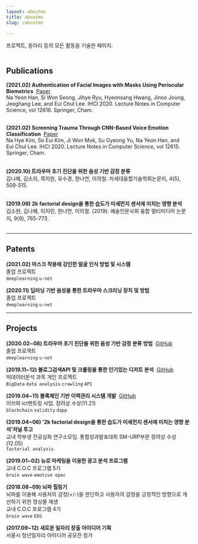 ```yaml
---
layout: aboutme
title: aboutme
slug: /aboutme
    
---
```


프로젝트, 동아리 등의 모든 활동을 기술한 페이지. 
<br />
<br />


## Publications


__(2021.02) Authentication of Facial Images with Masks Using Periocular Biometrics__&nbsp;&nbsp;<a href="https://link.springer.com/chapter/10.1007%2F978-3-030-68452-5_34">Paper</a><br>
Na Yeon Han, Si Won Seong, Jihye Ryu, Hyeonsang Hwang, Jinoo Joung, Jeeghang Lee, and Eui Chul Lee. IHCI 2020. Lecture Notes in Computer Science, vol 12616. Springer, Cham.<br><br>


__(2021.02) Screening Trauma Through CNN-Based Voice Emotion Classification__&nbsp;&nbsp;<a href="https://link.springer.com/chapter/10.1007%2F978-3-030-68449-5_21">Paper</a><br>
Na Hye Kim, So Eui Kim, Ji Won Mok, Su Gyeong Yu, Na Yeon Han, and Eui Chul Lee. IHCI 2020. Lecture Notes in Computer Science, vol 12615. Springer, Cham.<br><br>


__(2020.10) 트라우마 초기 진단을 위한 음성 기반 감정 분류__<br>
김나혜, 김소의, 목지원, 유수경, 한나연, 이의철. 차세대융합기술학회논문지, 4(5), 509-515.<br><br>


__(2019.09) 2k factorial design을 통한 습도가 미세먼지 센서에 미치는 영향 분석__<br>
김소현, 김나혜, 이지민, 한나연, 이의철. (2019). 예술인문사회 융합 멀티미디어 논문지, 9(9), 765-773.<br><br>


-------------------


## Patents


__(2021.02) 마스크 착용에 강인한 얼굴 인식 방법 및 시스템__<br>
졸업 프로젝트<br>
`deeplearning` `u-net`<br>

__(2020.11) 딥러닝 기반 음성을 통한 트라우마 스크리닝 장치 및 방법__<br>
졸업 프로젝트<br>
`deeplearning` `u-net`<br>


-------------------

## Projects

__(2020.02~08) 트라우마 초기 진단을 위한 음성 기반 감정 분류 방법__&nbsp;&nbsp;<a href="https://github.com/HanNayeoniee/Trauma-Detector">GitHub</a><br>
졸업 프로젝트<br>
`deeplearning` `u-net`<br>


__(2019.11~12) 블로그검색API 및 크롤링을 통한 인기있는 디저트 분석__&nbsp;&nbsp;<a href="https://github.com/HanNayeoniee/Bigdata-mini-project">GitHub</a><br>
빅데이터분석 과목 개인 프로젝트<br>
`BigData` `data analysis` `crawling` `API`<br>


__(2019.04~11) 블록체인 기반 이력관리 시스템 개발__&nbsp;&nbsp;<a href="https://github.com/HanNayeoniee/smu_blockchain">GitHub</a><br>
이브와 ict멘토링 사업. 장려상 수상(11.21)<br>
`blockchain` `solidity` `dapp`<br>


__(2019.04~06) '2k factorial design을 통한 습도가 미세먼지 센서에 미치는 영향 분석'저널 투고__<br>
교내 학부생 전공심화 연구소모임. 통합성과발표대회 SM-URP부문 장려상 수상(12.05)<br>
`factorial analysis`<br>


__(2019.01~02) 뉴로 마케팅을 이용한 광고 분석 프로그램__<br>
교내 C.O.C 프로그램 5기<br>
`brain wave` `emotive epoc`<br>


__(2018.08~09) 뇌파 힐링기__<br>
뇌파를 이용해 사용자의 감정(+/-)을 판단하고 사용자의 감정을 긍정적인 방향으로 개선하기 위한 영상물 재생<br>
교내 C.O.C 프로그램 4기<br>
`brain wave` `EEG`<br>


__(2017.09~12) 새로운 일자리 창출 아이디어 기획__<br>
서울시 청년일자리 아이디어 공모전 참가<br><br>
